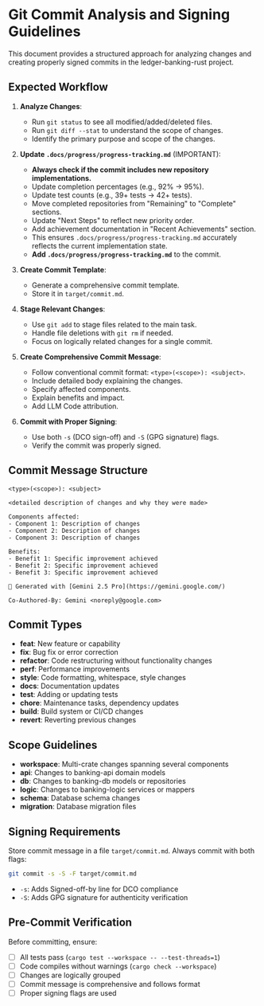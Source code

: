 # Git Commit Analysis and Signing Guidelines

This document provides a structured approach for analyzing changes and creating properly signed commits in the ledger-banking-rust project.

## Expected Workflow

1.  **Analyze Changes**:
    -   Run `git status` to see all modified/added/deleted files.
    -   Run `git diff --stat` to understand the scope of changes.
    -   Identify the primary purpose and scope of the changes.

2.  **Update `.docs/progress/progress-tracking.md`** (IMPORTANT):
    -   **Always check if the commit includes new repository implementations.**
    -   Update completion percentages (e.g., 92% → 95%).
    -   Update test counts (e.g., 39+ tests → 42+ tests).
    -   Move completed repositories from "Remaining" to "Complete" sections.
    -   Update "Next Steps" to reflect new priority order.
    -   Add achievement documentation in "Recent Achievements" section.
    -   This ensures `.docs/progress/progress-tracking.md` accurately reflects the current implementation state.
    -   **Add `.docs/progress/progress-tracking.md`** to the commit.

3.  **Create Commit Template**:
    -   Generate a comprehensive commit template.
    -   Store it in `target/commit.md`.

4.  **Stage Relevant Changes**:
    -   Use `git add` to stage files related to the main task.
    -   Handle file deletions with `git rm` if needed.
    -   Focus on logically related changes for a single commit.

5.  **Create Comprehensive Commit Message**:
    -   Follow conventional commit format: `<type>(<scope>): <subject>`.
    -   Include detailed body explaining the changes.
    -   Specify affected components.
    -   Explain benefits and impact.
    -   Add LLM Code attribution.

6.  **Commit with Proper Signing**:
    -   Use both `-s` (DCO sign-off) and `-S` (GPG signature) flags.
    -   Verify the commit was properly signed.

## Commit Message Structure

```
<type>(<scope>): <subject>

<detailed description of changes and why they were made>

Components affected:
- Component 1: Description of changes
- Component 2: Description of changes
- Component 3: Description of changes

Benefits:
- Benefit 1: Specific improvement achieved
- Benefit 2: Specific improvement achieved
- Benefit 3: Specific improvement achieved

🤖 Generated with [Gemini 2.5 Pro](https://gemini.google.com/)

Co-Authored-By: Gemini <noreply@google.com>
```

## Commit Types

-   **feat**: New feature or capability
-   **fix**: Bug fix or error correction
-   **refactor**: Code restructuring without functionality changes
-   **perf**: Performance improvements
-   **style**: Code formatting, whitespace, style changes
-   **docs**: Documentation updates
-   **test**: Adding or updating tests
-   **chore**: Maintenance tasks, dependency updates
-   **build**: Build system or CI/CD changes
-   **revert**: Reverting previous changes

## Scope Guidelines

-   **workspace**: Multi-crate changes spanning several components
-   **api**: Changes to banking-api domain models
-   **db**: Changes to banking-db models or repositories
-   **logic**: Changes to banking-logic services or mappers
-   **schema**: Database schema changes
-   **migration**: Database migration files

## Signing Requirements

Store commit message in a file `target/commit.md`. Always commit with both flags:
```bash
git commit -s -S -F target/commit.md
```

-   `-s`: Adds Signed-off-by line for DCO compliance
-   `-S`: Adds GPG signature for authenticity verification

## Pre-Commit Verification

Before committing, ensure:
-   [ ] All tests pass (`cargo test --workspace -- --test-threads=1`)
-   [ ] Code compiles without warnings (`cargo check --workspace`)
-   [ ] Changes are logically grouped
-   [ ] Commit message is comprehensive and follows format
-   [ ] Proper signing flags are used